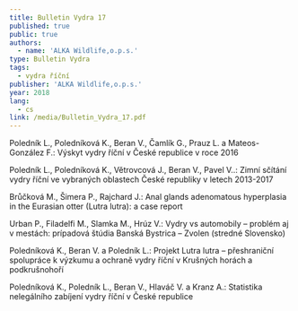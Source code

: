 ```yaml
---
title: Bulletin Vydra 17
published: true
public: true
authors:
  - name: 'ALKA Wildlife,o.p.s.'
type: Bulletin Vydra
tags:
  - vydra říční
publisher: 'ALKA Wildlife,o.p.s.'
year: 2018
lang:
  - cs
link: /media/Bulletin_Vydra_17.pdf
---
```

Poledník L., Poledníková K., Beran V., Čamlík G., Prauz L. a Mateos-González F.: Výskyt vydry říční v České republice v roce 2016

Poledník L., Poledníková K., Větrovcová J., Beran V., Pavel V..: Zimní sčítání vydry říční ve vybraných oblastech České republiky v letech 2013-2017 

Brůčková M., Šimera P., Rajchard J.: Anal glands adenomatous hyperplasia in the Eurasian otter (Lutra lutra): a case report

Urban P., Filadelfi M., Slamka M., Hrúz V.: Vydry vs automobily – problém aj v mestách: prípadová štúdia Banská Bystrica – Zvolen (stredné Slovensko) 

Poledníková K., Beran V. a Poledník L.: Projekt Lutra lutra – přeshraniční spolupráce k výzkumu a ochraně vydry říční v Krušných horách a podkrušnohoří



Poledníková K., Poledník L., Beran V., Hlaváč V. a Kranz A.: Statistika nelegálního zabíjení vydry říční v České republice

